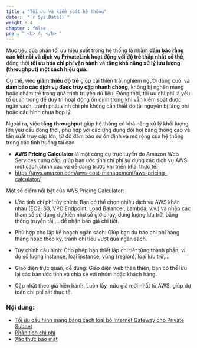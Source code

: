 ```yaml
---
title : "Tối ưu và kiểm soát hệ thống"
date :  "`r Sys.Date()`" 
weight : 4 
chapter : false
pre : " <b> 4. </b> "
---
```



Mục tiêu của phần tối ưu hiệu suất trong hệ thống là nhằm **đảm bảo rằng các kết nối và dịch vụ PrivateLink hoạt động với độ trễ thấp nhất có thể**, đồng thời **tối ưu hóa chi phí vận hành** và **tăng khả năng xử lý lưu lượng (throughput) một cách hiệu quả.**

Cụ thể, việc **giảm thiểu độ trễ** giúp cải thiện trải nghiệm người dùng cuối và **đảm bảo các dịch vụ được truy cập nhanh chóng**, không bị nghẽn mạng hoặc chậm trễ trong quá trình truyền dữ liệu. Đồng thời, tối ưu chi phí là yếu tố quan trọng để duy trì hoạt động ổn định trong khi vẫn kiểm soát được ngân sách, tránh phát sinh chi phí không cần thiết do tài nguyên bị lãng phí hoặc cấu hình chưa hợp lý.

Ngoài ra, việc **tăng throughput** giúp hệ thống có khả năng xử lý khối lượng lớn yêu cầu đồng thời, phù hợp với các ứng dụng đòi hỏi băng thông cao và tần suất truy cập lớn, từ đó đảm bảo sự ổn định và mở rộng của hệ thống trong các tình huống tải cao.





+ **AWS Pricing Calculator** là một công cụ trực tuyến do Amazon Web Services cung cấp, giúp bạn ước tính chi phí sử dụng các dịch vụ AWS một cách chính xác và dễ dàng trước khi triển khai thực tế.
+ https://aws.amazon.com/aws-cost-management/aws-pricing-calculator/

 Một số điểm nổi bật của AWS Pricing Calculator:
+ Ước tính chi phí tùy chỉnh: Bạn có thể chọn nhiều dịch vụ AWS khác nhau (EC2, S3, VPC Endpoint, Load Balancer, Lambda, v.v.) và nhập các tham số sử dụng dự kiến như số giờ chạy, dung lượng lưu trữ, băng thông truyền tải,... để nhận báo giá chi tiết.

+ Phù hợp cho lập kế hoạch ngân sách: Giúp bạn dự báo chi phí hàng tháng hoặc theo kỳ, tránh chi tiêu vượt quá ngân sách.

+ Tùy chỉnh cấu hình: Cho phép bạn thiết lập chi tiết từng thành phần, ví dụ số lượng instance, loại instance, vùng (region), loại lưu trữ,...

+ Giao diện trực quan, dễ dùng: Giao diện web thân thiện, bạn có thể lưu lại các bản ước tính và chia sẻ với nhóm hoặc khách hàng.

+ Cập nhật theo giá hiện hành: Luôn lấy mức giá mới nhất từ AWS, giúp dự toán chi phí sát thực tế.







### Nội dung:

  - [Tối ưu cấu hình mạng bằng cách loại bỏ Internet Gateway cho Private Subnet](./4.1-updateiamrole/)
  - [Phân tích chi phí](./4.2-cost/)
  - [Xác thực bảo mật](./4.3-security)

